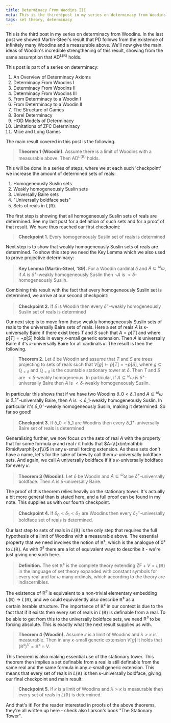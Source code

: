 ```yaml
---
title: Determinacy From Woodins III
meta: This is the third¬†post in my series on determinacy from Woodins. In the last post we showed Martin-Steel's result that PD follows from the existence of infinitely many Woodins and a measurable above. We'll now give the main ideas of Woodin's incredible strengthening of this result, showing from the same assumption that AD^L(R) holds.
tags: set theory, determinacy
---
```


This is the third post in my series on determinacy from Woodins. In the last post we
showed Martin-Steel's result that $\textsf{PD}$ follows from the existence of
infinitely many Woodins and a measurable above. We'll now give the main ideas of
Woodin's incredible strengthening of this result, showing from the same assumption that
$\textsf{AD}^{L(\mathbb R)}$ holds.

This post is part of a series on determinacy:

1. <router-link to="/posts/2017-01-11-an-overview-of-determinacy-axioms">An Overview of
   Determinacy Axioms</router-link>
2. <router-link to="/posts/2017-01-25-determinacy-from-woodins-i">Determinacy From
   Woodins I</router-link>
3. <router-link to="/posts/2017-02-08-determinacy-from-woodins-ii">Determinacy From
   Woodins II</router-link>
4. Determinacy From Woodins III
5. <router-link to="/posts/2017-04-05-from-determinacy-to-a-woodin-i">From Determinacy
   to a Woodin I</router-link>
6. <router-link to="/posts/2017-05-10-from-determinacy-to-a-woodin-ii">From Determinacy
   to a Woodin II</router-link>
7. <router-link to="/posts/2017-05-24-the-structure-of-games">The Structure of
   Games</router-link>
8. <router-link to="/posts/2017-06-07-borel-determinacy">Borel
   Determinacy</router-link>
9. <router-link to="/posts/2017-06-21-hod-models-of-determinacy">HOD Models of
   Determinacy</router-link>
10. <router-link to="/posts/2017-07-14-limitations-of-zfc-determinacy">Limitations of
   ZFC Determinacy</router-link>
11. <router-link to="/posts/2018-08-02-mice-and-long-games">Mice and Long
    Games</router-link>

The main result covered in this post is the following.

> **Theorem 1 (Woodin).** Assume there is a limit of Woodins with a measurable above.
> Then $\textsf{AD}^{L(\mathbb R)}$ holds.

This will be done in a series of steps, where we at each such 'checkpoint' we increase
the amount of determined sets of reals:

1. Homogeneously Suslin sets
2. Weakly homogeneously Suslin sets
3. Universally Baire sets
4. "Universally boldface sets"
5. Sets of reals in $L(\mathbb R)$.

The first step is showing that all homogeneously Suslin sets of reals are determined.
See my last post for a definition of such sets and for a proof of that result. We have
thus reached our first checkpoint:

> **Checkpoint 1.** Every homogeneously Suslin set of reals is determined

Next step is to show that weakly homogeneously Suslin sets of reals are determined. To
show this step we need the Key Lemma which we also used to prove projective
determinacy:

> **Key Lemma (Martin-Steel, '89).** For a Woodin cardinal $\delta$ and
> $A\subseteq{^\omega\omega}$, if $A$ is $\delta^+$-weakly homogeneously Suslin then
> $\lnot A$ is $<\delta$-homogeneously Suslin.

Combining this result with the fact that every homogeneously Suslin set is determined,
we arrive at our second checkpoint:

> **Checkpoint 2.** If $\delta$ is Woodin then every $\delta^+$-weakly homogeneously
> Suslin set of reals is determined

Our next step is to move from these weakly homogeneously Suslin sets of reals to
the universally Baire sets of reals. Here a set of reals $A$ is $\kappa$-universally
Baire if there exist trees $T$ and $S$ such that $A=p[T]$ and where $p[T]=\lnot p[S]$
holds in every $\kappa$-small generic extension. Then $A$ is universally Baire if it's
$\kappa$-universally Baire for all cardinals $\kappa$. The result is then the
following.

> **Theorem 2.** Let $\delta$ be Woodin and assume that $T$ and $S$ are trees projecting
> to sets of reals such that $V[g]\models p[T]=\lnot p[S]$, where $g\subseteq\mathbb
> Q_{<\delta}$ and $\mathbb Q_{<\delta}$ is the countable stationary tower at $\delta$.
> Then $T$ and $S$ are $<\delta$-weakly homogeneous. In particular, if
> $A\subseteq{^\omega\omega}$ is $\delta^+$-universally Baire then $A$ is
> $<\delta$-weakly homogeneously Suslin.

In particular this shows that if we have two Woodins $\delta\_0<\delta\_1$ and
$A\subseteq{^\omega\omega}$ is $\delta\_1^+$-universally Baire, then $A$ is
$<\delta\_1$-weakly homogeneously Suslin. In particular it's $\delta\_0^+$-weakly
homogeneously Suslin, making it determined. So far so good!

> **Checkpoint 3.** If $\delta\_0<\delta\_1$ are Woodins then every
> $\delta\_1^+$-universally Baire set of reals is determined

Generalising further, we now focus on the sets of real $A$ with the property that for
some formula $\varphi$ and real $r$ it holds that $A=\\{x\in\mathbb
R\mid\varphi[x,r]\\}$ in any $\kappa$-small forcing extension. As these sets don't have
a name, let's for the sake of brewity call them $\kappa$-universally boldface sets. And
again, we call $A$ universally boldface if it's $\kappa$-universally boldface for every
$\kappa$.

> **Theorem 3 (Woodin).** Let $\delta$ be Woodin and $A\subseteq{^\omega\omega}$ be
> $\delta^+$-universally boldface. Then $A$ is $\delta$-universally Baire.

The proof of this theorem relies heavily on the stationary tower. It's actually a bit
more general than is stated here, and a full proof can be found in my note. This
supplies us with our fourth checkpoint.

> **Checkpoint 4.** If $\delta_0<\delta_1<\delta_2$ are Woodins then every
> $\delta_2^+$-universally boldface set of reals is determined.

Our last step to sets of reals in $L(\mathbb R)$ is the only step that requires the
full hypothesis of a limit of Woodins with a measurable above. The essential property
that we need involves the notion of $\mathbb R^\sharp$, which is the analogue of
$0^\sharp$ to $L(\mathbb R)$. As with $0^\sharp$ there are a lot of equivalent ways to
describe it - we're just giving one such here.

> **Definition.** The set $\mathbb R^\sharp$ is the complete theory extending
> $\mathsf{ZF}+V=L(\mathbb R)$ in the language of set theory expanded with constant
> symbols for every real and for $\omega$ many ordinals, which according to the theory
> are indiscernibles.

The existence of $\mathbb R^\sharp$ is equivalent to a non-trivial elementary embedding
$L(\mathbb R)\to L(\mathbb R)$, and we could equivalently also describe $\mathbb
R^\sharp$ as a certain iterable structure. The importance of $\mathbb R^\sharp$ in our
context is due to the fact that if it exists then every set of reals in $L(\mathbb R)$
is definable from a real. To be able to get from this to the universally boldface sets,
we need $\mathbb R^\sharp$ to be forcing absolute. This is exactly what the next result
supplies us with.

> **Theorem 4 (Woodin).** Assume $\kappa$ is a limit of Woodins and $\lambda>\kappa$ is
> measurable. Then in any $\kappa$-small generic extension $V[g]$ it holds that
> $(\mathbb R^\sharp)^V=\mathbb R^\sharp\cap V$.

This theorem is also making essential use of the stationary tower. This theorem then
implies a set definable from a real is still definable from the same real and the same
formula in any $\kappa$-small generic extension. This means that every set of reals in
$L(\mathbb R)$ is then $\kappa$-universally boldface, giving our final checkpoint and
main result:

> **Checkpoint 5.** If $\kappa$ is a limit of Woodins and $\lambda>\kappa$ is
> measurable then every set of reals in $L(\mathbb R)$ is determined.

And that's it! For the reader interested in proofs of the above theorems, they're all
written up here - check also Larson's book "The Stationary Tower".
